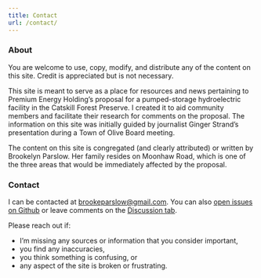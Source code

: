 ```yaml
---
title: Contact
url: /contact/
---
```

### About
You are welcome to use, copy, modify, and distribute any of the content on this site. Credit is appreciated but is not necessary. 

This site is meant to serve as a place for resources and news pertaining to Premium Energy Holding’s proposal for a pumped-storage hydroelectric facility in the Catskill Forest Preserve. I created it to aid community members and facilitate their research for comments on the proposal. The information on this site was initially guided by journalist Ginger Strand’s presentation during a Town of Olive Board meeting. 

The content on this site is congregated (and clearly attributed) or written by Brookelyn Parslow. Her family resides on Moonhaw Road, which is one of the three areas that would be immediately affected by the proposal. 

### Contact 
I can be contacted at brookeparslow@gmail.com. You can also [open issues on Github](https://github.com/catskillpreservation/site/issues) or leave comments on the [Discussion tab](https://github.com/catskillpreservation/site/discussions).

Please reach out if:
* I’m missing any sources or information that you consider important,
* you find any inaccuracies,
* you think something is confusing, or
* any aspect of the site is broken or frustrating.
